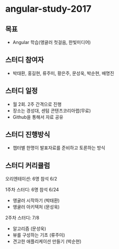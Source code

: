 
angular-study-2017
===========

## 목표
  - Angular 학습(앵귤러 첫걸음, 한빛미디어)
  
## 스터디 참여자
  - 박태환, 홍길현, 류주미, 황은주, 문성욱, 박순현, 배명진

## 스터디 일정
  - 월 2회. 2주 간격으로 진행
  - 장소는 경성대, 센텀 콘텐츠코리아랩(무료)
  - Github을 통해서 자료 공유

## 스터디 진행방식
  - 챕터별 한명이 발표자료를 준비하고 토론하는 방식

## 스터디 커리큘럼
 오리엔테이션: 6명 참석 6/2

 1주차 스터디: 6명 참석  6/24
   - 앵귤러 시작하기 (박태환)
   - 앵귤러 아키텍처 (문성욱)
 
 2주차 스터디: 7/8
   - 알고리즘 (문성욱)
   - 뷰를 구성하는 기초 (류주미)
   - 견고한 애플리케이션 만들기 (박순현)